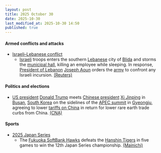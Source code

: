 ```yaml
---
layout: post
title: 2025 October 30
date: 2025-10-30
last_modified_at: 2025-10-30 14:50
published: true
---
```



#### Armed conflicts and attacks

* [Israeli–Lebanese conflict](https://en.wikipedia.org/wiki/Israeli%E2%80%93Lebanese_conflict "Israeli–Lebanese conflict")
  * [Israeli](https://en.wikipedia.org/wiki/Israel "Israel") troops enters the southern [Lebanese](https://en.wikipedia.org/wiki/Lebanon "Lebanon") city of [Blida](https://en.wikipedia.org/wiki/Blida%2C_Lebanon "Blida, Lebanon") and storms the [municipal hall](https://en.wikipedia.org/wiki/Town_hall "Town hall"), killing an employee while sleeping. In response, [President of Lebanon](https://en.wikipedia.org/wiki/President_of_Lebanon "President of Lebanon") [Joseph Aoun](https://en.wikipedia.org/wiki/Joseph_Aoun "Joseph Aoun") orders the [army](https://en.wikipedia.org/wiki/Lebanese_Armed_Forces "Lebanese Armed Forces") to confront any Israeli incursion. [(Reuters)](https://www.reuters.com/world/middle-east/one-man-killed-israeli-incursion-into-south-lebanon-lebanese-state-media-says-2025-10-30/)

#### Politics and elections

* [US president](https://en.wikipedia.org/wiki/President_of_the_United_States "President of the United States") [Donald Trump](https://en.wikipedia.org/wiki/Donald_Trump "Donald Trump") meets [Chinese president](https://en.wikipedia.org/wiki/President_of_China "President of China") [Xi Jinping](https://en.wikipedia.org/wiki/Xi_Jinping "Xi Jinping") in [Busan](https://en.wikipedia.org/wiki/Busan "Busan"), [South Korea](https://en.wikipedia.org/wiki/South_Korea "South Korea") on the sidelines of the [APEC summit](https://en.wikipedia.org/wiki/APEC_South_Korea_2025 "APEC South Korea 2025") in [Gyeongju](https://en.wikipedia.org/wiki/Gyeongju "Gyeongju"), agreeing to lower [tariffs on China](https://en.wikipedia.org/wiki/Tariffs_in_the_second_Trump_administration "Tariffs in the second Trump administration") in return for lower rare earth trade curbs from China. [(CNA)](https://www.channelnewsasia.com/world/trump-xi-meeting-apec-summit-live-5429356)

#### Sports

* [2025 Japan Series](https://en.wikipedia.org/wiki/2025_Japan_Series "2025 Japan Series")
  * The [Fukuoka SoftBank Hawks](https://en.wikipedia.org/wiki/Fukuoka_SoftBank_Hawks "Fukuoka SoftBank Hawks") defeats the [Hanshin Tigers](https://en.wikipedia.org/wiki/Hanshin_Tigers "Hanshin Tigers") in five games to win the 12th Japan Series championship. [(Mainichi)](https://mainichi.jp/articles/20251030/k00/00m/050/214000c)
